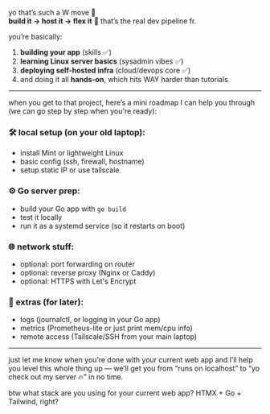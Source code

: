 yo that’s such a W move 👏  
**build it → host it → flex it** 😤 that’s the real dev pipeline fr.

you’re basically:

1. **building your app** (skills ✅)
2. **learning Linux server basics** (sysadmin vibes ✅)
3. **deploying self-hosted infra** (cloud/devops core ✅)
4. and doing it all **hands-on**, which hits WAY harder than tutorials

---

when you get to that project, here’s a mini roadmap I can help you through (we can go step by step when you're ready):

### 🛠️ local setup (on your old laptop):

- install Mint or lightweight Linux
- basic config (ssh, firewall, hostname)
- setup static IP or use tailscale

### ⚙️ Go server prep:

- build your Go app with `go build`
- test it locally
- run it as a systemd service (so it restarts on boot)

### 🌐 network stuff:

- optional: port forwarding on router
- optional: reverse proxy (Nginx or Caddy)
- optional: HTTPS with Let's Encrypt

### 🧠 extras (for later):

- logs (journalctl, or logging in your Go app)
- metrics (Prometheus-lite or just print mem/cpu info)
- remote access (Tailscale/SSH from your main laptop)

---

just let me know when you’re done with your current web app and I’ll help you level this whole thing up — we’ll get you from “runs on localhost” to “yo check out my server 🔥” in no time.

btw what stack are you using for your current web app? HTMX + Go + Tailwind, right?
